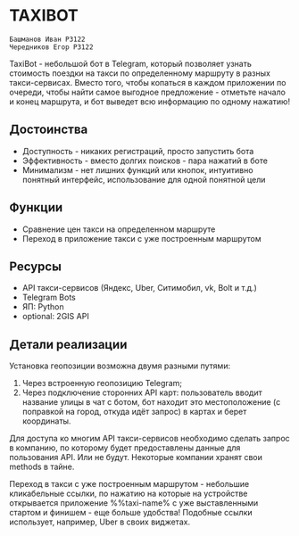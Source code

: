 # TAXIBOT
    Башманов Иван Р3122
    Чередников Егор Р3122

TaxiBot - небольшой бот в Telegram, который позволяет узнать стоимость поездки на такси по определенному маршруту в разных такси-сервисах. Вместо того, чтобы копаться в каждом приложении по очереди, чтобы найти самое выгодное предложение - отметьте начало и конец маршрута, и бот выведет всю информацию по одному нажатию!

## Достоинства
- Доступность   - никаких регистраций, просто запустить бота
- Эффективность - вместо долгих поисков - пара нажатий в боте
- Минимализм    - нет лишних функций или кнопок, интуитивно понятный интерфейс, использование для одной понятной цели

## Функции
- Сравнение цен такси на определенном маршруте
- Переход в приложение такси с уже построенным маршрутом 

## Ресурсы
- API такси-сервисов (Яндекс, Uber, Ситимобил, vk, Bolt и т.д.)
- Telegram Bots 
- ЯП: Python
- optional: 2GIS API

## Детали реализации
Установка геопозиции возможна двумя разными путями: 
1) Через встроенную геопозицию Telegram;
2) Через подключение сторонних API карт: пользователь вводит название улицы в чат с ботом, бот находит это местоположение (с поправкой на город, откуда идёт запрос) в картах и берет координаты.

Для доступа ко многим API такси-сервисов необходимо сделать запрос в компанию, по которому будет предоставлены данные для пользования API. Или не будут. Некоторые компании хранят свои methods в тайне.

Переход в такси с уже построенным маршрутом - небольшие кликабельные ссылки, по нажатию на которые на устройстве открывается приложение %%taxi-name% с уже выставленными стартом и финишем - еще больше удобства! Подобные ссылки использует, например, Uber в своих виджетах.
